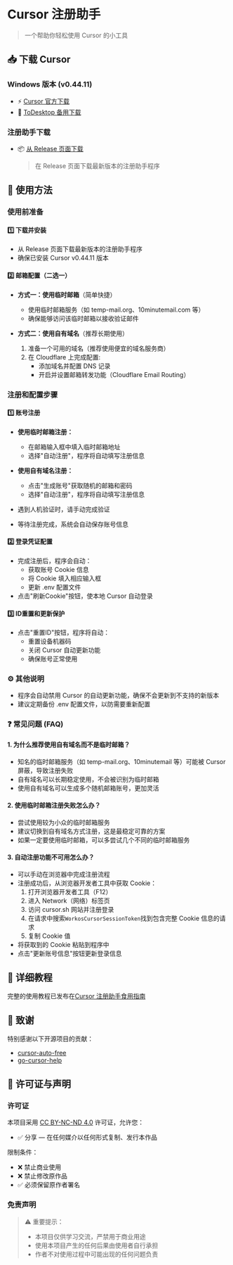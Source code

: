 # Cursor 注册助手

> 一个帮助你轻松使用 Cursor 的小工具

## 📥 下载 Cursor

### Windows 版本 (v0.44.11)
- ⚡ [Cursor 官方下载](https://downloader.cursor.sh/builds/250103fqxdt5u9z/windows/nsis/x64)
- 🔄 [ToDesktop 备用下载](https://download.todesktop.com/230313mzl4w4u92/Cursor%20Setup%200.44.11%20-%20Build%20250103fqxdt5u9z-x64.exe)

### 注册助手下载
- 📦 [从 Release 页面下载](https://github.com/ktovoz/cursorRegister/releases)
  > 在 Release 页面下载最新版本的注册助手程序

## 🔐 使用方法

### 使用前准备
#### 1️⃣ 下载并安装
- 从 Release 页面下载最新版本的注册助手程序
- 确保已安装 Cursor v0.44.11 版本

#### 2️⃣ 邮箱配置（二选一）
- **方式一：使用临时邮箱**（简单快捷）
  - 使用临时邮箱服务（如 temp-mail.org、10minutemail.com 等）
  - 确保能够访问该临时邮箱以接收验证邮件

- **方式二：使用自有域名**（推荐长期使用）
  1. 准备一个可用的域名（推荐使用便宜的域名服务商）
  2. 在 Cloudflare 上完成配置:
     - 添加域名并配置 DNS 记录
     - 开启并设置邮箱转发功能（Cloudflare Email Routing）

### 注册和配置步骤
#### 1️⃣ 账号注册
- **使用临时邮箱注册：**
  - 在邮箱输入框中填入临时邮箱地址
  - 选择"自动注册"，程序将自动填写注册信息

- **使用自有域名注册：**
  - 点击"生成账号"获取随机的邮箱和密码
  - 选择"自动注册"，程序将自动填写注册信息

- 遇到人机验证时，请手动完成验证
- 等待注册完成，系统会自动保存账号信息

#### 2️⃣ 登录凭证配置
- 完成注册后，程序会自动：
  - 获取账号 Cookie 信息
  - 将 Cookie 填入相应输入框
  - 更新 .env 配置文件
- 点击"刷新Cookie"按钮，使本地 Cursor 自动登录

#### 3️⃣ ID重置和更新保护
- 点击"重置ID"按钮，程序将自动：
  - 重置设备机器码
  - 关闭 Cursor 自动更新功能
  - 确保账号正常使用

### ⚙️ 其他说明
- 程序会自动禁用 Cursor 的自动更新功能，确保不会更新到不支持的新版本
- 建议定期备份 .env 配置文件，以防需要重新配置

### ❓ 常见问题 (FAQ)

#### 1. 为什么推荐使用自有域名而不是临时邮箱？
- 知名的临时邮箱服务（如 temp-mail.org、10minutemail 等）可能被 Cursor 屏蔽，导致注册失败
- 自有域名可以长期稳定使用，不会被识别为临时邮箱
- 使用自有域名可以生成多个随机邮箱账号，更加灵活

#### 2. 使用临时邮箱注册失败怎么办？
- 尝试使用较为小众的临时邮箱服务
- 建议切换到自有域名方式注册，这是最稳定可靠的方案
- 如果一定要使用临时邮箱，可以多尝试几个不同的临时邮箱服务

#### 3. 自动注册功能不可用怎么办？
- 可以手动在浏览器中完成注册流程
- 注册成功后，从浏览器开发者工具中获取 Cookie：
  1. 打开浏览器开发者工具（F12）
  2. 进入 Network（网络）标签页
  3. 访问 cursor.sh 网站并注册登录
  4. 在请求中搜索`WorkosCursorSessionToken`找到包含完整 Cookie 信息的请求
  5. 复制 Cookie 值
- 将获取到的 Cookie 粘贴到程序中
- 点击"更新账号信息"按钮更新登录信息

## 📖 详细教程
完整的使用教程已发布在[Cursor 注册助手食用指南](https://www.ktovoz.com/blog/%E6%95%99%E5%AD%A6/Cursor%E6%B3%A8%E5%86%8C%E5%8A%A9%E6%89%8B%E9%A3%9F%E7%94%A8%E6%8C%87%E5%8D%97)


## 🙏 致谢
特别感谢以下开源项目的贡献：

- [cursor-auto-free](https://github.com/chengazhen/cursor-auto-free)
- [go-cursor-help](https://github.com/yuaotian/go-cursor-help)

## 📜 许可证与声明

### 许可证
本项目采用 [CC BY-NC-ND 4.0](https://creativecommons.org/licenses/by-nc-nd/4.0/) 许可证，允许您：
- ✅ 分享 — 在任何媒介以任何形式复制、发行本作品

限制条件：
- ❌ 禁止商业使用
- ❌ 禁止修改原作品
- ✅ 必须保留原作者署名

### 免责声明
> ⚠️ 重要提示：
> - 本项目仅供学习交流，严禁用于商业用途
> - 使用本项目产生的任何后果由使用者自行承担
> - 作者不对使用过程中可能出现的任何问题负责
